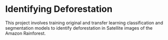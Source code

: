 # Identifying Deforestation

This project involves training original and transfer learning classification and segmentation models to identify deforestation in Satellite images of the Amazon Rainforest.
